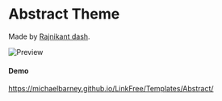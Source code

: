 # Abstract Theme
Made by [Rajnikant dash](http://github.com/Rajni2002/ "Rajni2002").

![Preview]("Preview")

#### Demo
https://michaelbarney.github.io/LinkFree/Templates/Abstract/
